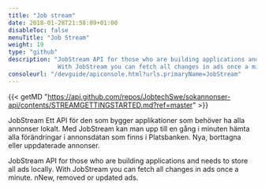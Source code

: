 ```yaml
---
title: "Job stream"
date: 2018-01-28T21:58:09+01:00
disableToc: false
menuTitle: "Job Stream"
weight: 19
type: "github"
description: "JobStream API for those who are building applications and needs to store all ads locally.
              With JobStream you can fetch all changes in ads once a minute. nNew, removed or updated ads."
consoleurl: "/devguide/apiconsole.html?urls.primaryName=JobStream"
---
```




{{< getMD "https://api.github.com/repos/JobtechSwe/sokannonser-api/contents/STREAMGETTINGSTARTED.md?ref=master" >}}



JobStream Ett API för den som bygger applikationer som behöver ha alla annonser lokalt. 
Med JobStream kan man upp till en gång i minuten hämta alla förändringar i annonsdatan som finns i Platsbanken. 
Nya, borttagna eller uppdaterade annonser.

JobStream API for those who are building applications and needs to store all ads locally.
With JobStream you can fetch all changes in ads once a minute. nNew, removed or updated ads.